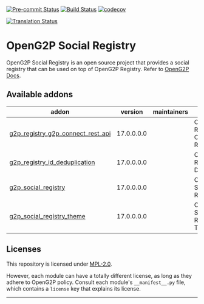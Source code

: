 
<!-- /!\ Non OCA Context : Set here the badge of your runbot / runboat instance. -->
[![Pre-commit Status](https://github.com/openg2p/openg2p-social-registry/actions/workflows/pre-commit.yml/badge.svg?branch=17.0-develop)](https://github.com/openg2p/openg2p-social-registry/actions/workflows/pre-commit.yml?query=branch%3A17.0-develop)
[![Build Status](https://github.com/openg2p/openg2p-social-registry/actions/workflows/test.yml/badge.svg?branch=17.0-develop)](https://github.com/openg2p/openg2p-social-registry/actions/workflows/test.yml?query=branch%3A17.0-develop)
[![codecov](https://codecov.io/gh/openg2p/openg2p-social-registry/branch/17.0-develop/graph/badge.svg)](https://codecov.io/gh/openg2p/openg2p-social-registry)
<!-- /!\ Non OCA Context : Set here the badge of your translation instance. -->
[![Translation Status](https://translate.openspp.org/widgets/openg2p/-/svg-badge.svg)](https://translate.openspp.org/engage/openg2p/?utm_source=widget)

<!-- /!\ do not modify above this line -->

# OpenG2P Social Registry

OpenG2P Social Registry is an open source project that provides a social registry that can be used on top of OpenG2P Registry. Refer to [OpenG2P Docs](https://docs.openg2p.org/platform/modules/social-registry).

<!-- /!\ do not modify below this line -->

<!-- prettier-ignore-start -->

[//]: # (addons)

Available addons
----------------
addon | version | maintainers | summary
--- | --- | --- | ---
[g2p_registry_g2p_connect_rest_api](g2p_registry_g2p_connect_rest_api/) | 17.0.0.0.0 |  | OpenG2P Registry: G2P Connect REST API
[g2p_registry_id_deduplication](g2p_registry_id_deduplication/) | 17.0.0.0.0 |  | OpenG2P Registry ID Deduplication
[g2p_social_registry](g2p_social_registry/) | 17.0.0.0.0 |  | OpenG2P Social Registry
[g2p_social_registry_theme](g2p_social_registry_theme/) | 17.0.0.0.0 |  | OpenG2P Social Registry: Theme

[//]: # (end addons)

<!-- prettier-ignore-end -->

## Licenses

This repository is licensed under [MPL-2.0](LICENSE).

However, each module can have a totally different license, as long as they adhere to OpenG2P
policy. Consult each module's `__manifest__.py` file, which contains a `license` key
that explains its license.

----
<!-- /!\ Non OCA Context : Set here the full description of your organization. -->
